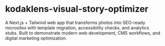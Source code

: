 # kodaklens-visual-story-optimizer
A Next.js + Tailwind web app that transforms photos into SEO-ready microsites with template migration, accessibility checks, and analytics stubs. Built to demonstrate modern web development, CMS workflows, and digital marketing optimization.
